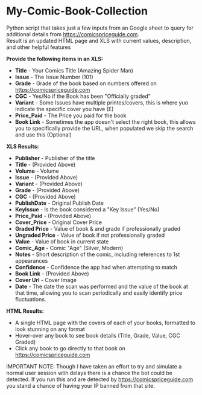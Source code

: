 # My-Comic-Book-Collection
  Python script that takes just a few inputs from an Google sheet to query for additional details from https://comicspriceguide.com.  
Result is an updated HTML page and XLS with current values, description, and other helpful features

<b>Provide the following items in an XLS:</b>
 - <b>Title</b> - Your Comics Title (Amazing Spider Man)
 - <b>Issue</b> - The Issue Number (101)
 - <b>Grade</b> - Grade of the book based on numbers offered on https://comicspriceguide.com
 - <b>CGC</b> - Yes/No if the Book has been "Officially graded"
 - <b>Variant</b> - Some Issues have multiple printes/covers, this is where yuo indicate the specific cover you have (E)
 - <b>Price_Paid</b> - The Price you paid for the book
 - <b>Book Link</b> - Sometimes the app doesn't select the right book, this allows you to specifically provide the URL, when populated we skip the search and use this (Optional)
 
 <b>XLS Results:</b>
  - <b>Publisher</b> - Publisher of the title
  - <b>Title</b> - (Provided Above)
  - <b>Volume</b> - Volume 
  - <b>Issue</b> - (Provided Above)
  - <b>Variant</b> - (Provided Above)
  - <b>Grade</b> - (Provided Above)
  - <b>CGC</b> - (Provided Above)
  - <b>PublishDate</b> - Original Publish Date
  - <b>KeyIssue</b> - Is the book considered a "Key Issue" (Yes/No)
  - <b>Price_Paid</b> - (Provided Above)
  - <b>Cover_Price</b> - Original Cover Price
  - <b>Graded Price</b> - Value of book & and grade if professionally graded
  - <b>Ungraded Price</b> - Value of book if not professionally graded
  - <b>Value</b> - Value of book in current state
  - <b>Comic_Age</b> - Comic "Age" (Silver, Modern)
  - <b>Notes</b> - Short description of the comic, including references to 1st appearances
  - <b>Confidence</b> - Confidence the app had when attempting to match
  - <b>Book Link</b> - (Provided Above)
  - <b>Cover Url</b> - Cover Image
  - <b>Date</b> - The date the scan was performed and the value of the book at that time, allowing you to scan periodically and easily identify price fluctuations.

<b>HTML Results:</b>
 - A single HTML page with the covers of each of your books, formatted to look stunning on any format
 - Hover-over any book to see book details (Title, Grade, Value, CGC Graded)
 - Click any book to go directly to that book on https://comicspriceguide.com

IMPORTANT NOTE: Though I have taken an effort to try and simulate a normal user session wtih delays there is a chance the bot could be detected.  If you run this and are detected by https://comicspriceguide.com you stand a chance of having your IP banned from that site.
